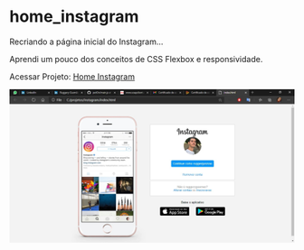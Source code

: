 # home_instagram
Recriando a página inicial do Instagram...

Aprendi um pouco dos conceitos de CSS Flexbox e responsividade. 

Acessar Projeto: <a href="https://home-instagram.vercel.app">Home Instagram</a>

<img src="/img/home_instagram.jpg" />
